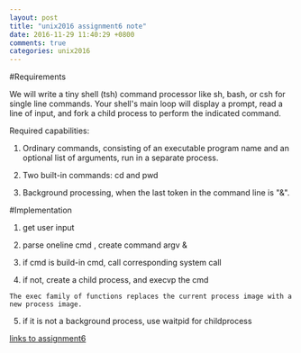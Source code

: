 ```yaml
---
layout: post
title: "unix2016 assignment6 note"
date: 2016-11-29 11:40:29 +0800
comments: true
categories: unix2016
---
```

#Requirements

We will write a tiny shell (tsh) command processor like sh, bash, or csh for single line commands. Your shell's main loop will display a prompt, read a line of input, and fork a child process to perform the indicated command.
<!--more-->
Required capabilities:

1. Ordinary commands, consisting of an executable program name and an optional list of arguments, run in a separate process.

2. Two built-in commands: cd and pwd

3. Background processing, when the last token in the command line is "&".

#Implementation

1. get user input

2. parse oneline cmd , create command argv &

3. if cmd is build-in cmd, call corresponding system call

4. if not, create a child process, and execvp the cmd
```
The exec family of functions replaces the current process image with a new process image.
```

5. if it is not a background process, use waitpid for childprocess

[links to assignment6](https://github.com/king4sam/nthu-unix2016/tree/master/assignment6)